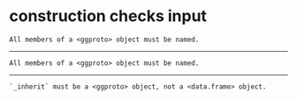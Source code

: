 # construction checks input

    All members of a <ggproto> object must be named.

---

    All members of a <ggproto> object must be named.

---

    `_inherit` must be a <ggproto> object, not a <data.frame> object.

